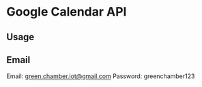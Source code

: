 # Google Calendar API

## Usage

## Email

Email: green.chamber.iot@gmail.com
Password: greenchamber123

